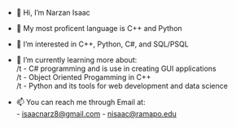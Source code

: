 - 👋 Hi, I’m Narzan Isaac

- 💞️ My most proficent language is C++ and Python
 
- 👀 I’m interested in C++, Python, C#, and SQL/PSQL
 
- 🌱 I’m currently learning more about: <br />
         /t - C# programming and is use in creating GUI applications <br />
         /t - Object Oriented Progamming in C++ <br />
         /t - Python and its tools for web development and data science <br />

- 📫 You can reach me through Email at: <br />
          - isaacnarz8@gmail.com 
          - nisaac@ramapo.edu

